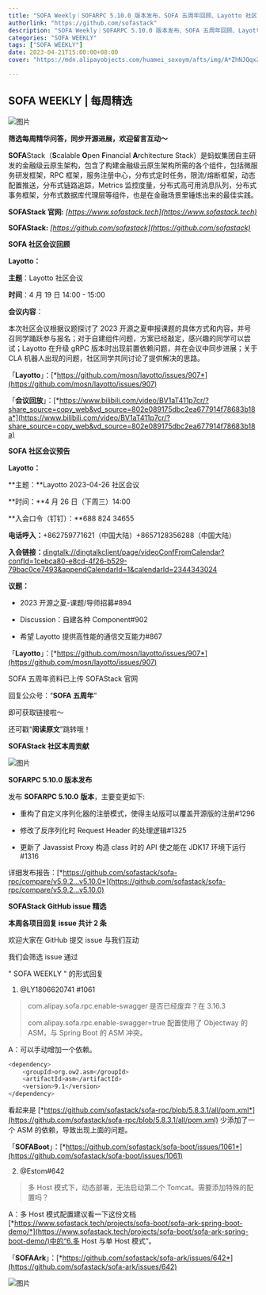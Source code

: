 ```yaml
---
title: "SOFA Weekly｜SOFARPC 5.10.0 版本发布、SOFA 五周年回顾、Layotto 社区会议回顾与预告"
authorlink: "https://github.com/sofastack"
description: "SOFA Weekly｜SOFARPC 5.10.0 版本发布、SOFA 五周年回顾、Layotto 社区会议回顾与预告"
categories: "SOFA WEEKLY"
tags: ["SOFA WEEKLY"]
date: 2023-04-21T15:00:00+08:00
cover: "https://mdn.alipayobjects.com/huamei_soxoym/afts/img/A*ZhNJQqxZo7YAAAAAAAAAAAAADrGAAQ/original"

---
```


## SOFA WEEKLY | 每周精选

![图片](https://p3-juejin.byteimg.com/tos-cn-i-k3u1fbpfcp/1e08fca65f7643c783d33f590bb41d5a~tplv-k3u1fbpfcp-zoom-1.image)

**筛选每周精华问答，同步开源进展，欢迎留言互动～**

**SOFA**Stack（**S**calable **O**pen **F**inancial **A**rchitecture Stack）是蚂蚁集团自主研发的金融级云原生架构，包含了构建金融级云原生架构所需的各个组件，包括微服务研发框架，RPC 框架，服务注册中心，分布式定时任务，限流/熔断框架，动态配置推送，分布式链路追踪，Metrics 监控度量，分布式高可用消息队列，分布式事务框架，分布式数据库代理层等组件，也是在金融场景里锤炼出来的最佳实践。

**SOFAStack 官网:** *[https://www.sofastack.tech](https://www.sofastack.tech)*

**SOFAStack:** *[https://github.com/sofastack](https://github.com/sofastack)*

**SOFA 社区会议回顾**  

**Layotto：**

**主题**：Layotto 社区会议

**时间**：4 月 19 日 14:00 - 15:00

**会议内容**：

本次社区会议根据议题探讨了 2023 开源之夏申报课题的具体方式和内容，并号召同学踊跃参与报名；对于自建组件问题，方案已经敲定，感兴趣的同学可以尝试；Layotto 在升级 gRPC 版本时出现前置依赖问题，并在会议中同步进展；关于 CLA 机器人出现的问题，社区同学共同讨论了提供解决的思路。

「**Layotto**」：[*https://github.com/mosn/layotto/issues/907*](https://github.com/mosn/layotto/issues/907)

「**会议回放**」：[*https://www.bilibili.com/video/BV1aT411p7cr/?share_source=copy_web&vd_source=802e089175dbc2ea677914f78683b18a*](https://www.bilibili.com/video/BV1aT411p7cr/?share_source=copy_web&vd_source=802e089175dbc2ea677914f78683b18a)

**SOFA 社区会议预告**

**Layotto：**

**主题：**Layotto 2023-04-26 社区会议

**时间：**4 月 26 日（下周三）14:00

**入会口令（钉钉）：**688 824 34655

**电话呼入：**+862759771621（中国大陆）+8657128356288（中国大陆）

**入会链接：**[dingtalk://dingtalkclient/page/videoConfFromCalendar?confId=1cebca80-e8cd-4f26-b529-79bac0ce7493&appendCalendarId=1&calendarId=2344343024](dingtalk://dingtalkclient/page/videoConfFromCalendar?confId=1cebca80-e8cd-4f26-b529-79bac0ce7493&appendCalendarId=1&calendarId=2344343024)

**议题：**

- 2023 开源之夏-课题/导师招募#894

- Discussion：自建各种 Component#902

- 希望 Layotto 提供高性能的通信交互能力#867

「**Layotto**」：[*https://github.com/mosn/layotto/issues/907*](https://github.com/mosn/layotto/issues/907)

SOFA 五周年资料已上传 SOFAStack 官网

回复公众号：“**SOFA 五周年**”

即可获取链接啦～

还可戳“**阅读原文**”跳转哦！

 **SOFAStack 社区本周贡献**  

![图片](https://mmbiz.qpic.cn/mmbiz_png/nibOZpaQKw08NwpGuoGmKUQpXq3QG7jibC55Uz1aaSbicTicvLcvNzEjJ5DwE3buD6bh21bGNEHyD52XKsYGxBoH8A/640?wx_fmt=png&wxfrom=5&wx_lazy=1&wx_co=1)

 **SOFARPC 5.10.0 版本发布**  

发布 **SOFARPC 5.10.0** **版本**，主要变更如下:

- 重构了自定义序列化器的注册模式，使得主站版可以覆盖开源版的注册#1296

- 修改了反序列化时 Request Header 的处理逻辑#1325

- 更新了 Javassist Proxy 构造 class 时的 API 使之能在 JDK17 环境下运行#1316

详细发布报告：[*https://github.com/sofastack/sofa-rpc/compare/v5.9.2...v5.10.0*](https://github.com/sofastack/sofa-rpc/compare/v5.9.2...v5.10.0)

**SOFAStack GitHub issue 精选**  

**本周各项目回复 issue 共计 2 条**

欢迎大家在 GitHub 提交 issue 与我们互动

我们会筛选 issue 通过

 " SOFA WEEKLY " 的形式回复

1. @LY1806620741 #1061

> com.alipay.sofa.rpc.enable-swagger 是否已经废弃？在 3.16.3
>
> com.alipay.sofa.rpc.enable-swagger=true 配置使用了 Objectway 的 ASM，与 Spring Boot 的 ASM 冲突。

A：可以手动增加一个依赖。

```bash
<dependency>
    <groupId>org.ow2.asm</groupId>
    <artifactId>asm</artifactId>
    <version>9.1</version>
</dependency>
```

看起来是 [*https://github.com/sofastack/sofa-rpc/blob/5.8.3.1/all/pom.xml*](https://github.com/sofastack/sofa-rpc/blob/5.8.3.1/all/pom.xml) 少添加了一个 ASM 的依赖，导致出现上面的问题。

「**SOFABoot**」：[*https://github.com/sofastack/sofa-boot/issues/1061*](https://github.com/sofastack/sofa-boot/issues/1061)

2. @Estom#642

> 多 Host 模式下，动态部署，无法启动第二个 Tomcat。需要添加特殊的配置吗？

A：多 Host 模式配置建议看一下这份文档 [*https://www.sofastack.tech/projects/sofa-boot/sofa-ark-spring-boot-demo/*](https://www.sofastack.tech/projects/sofa-boot/sofa-ark-spring-boot-demo/)中的“6.多 Host 与单 Host 模式”。

「**SOFAArk**」：[*https://github.com/sofastack/sofa-ark/issues/642*](https://github.com/sofastack/sofa-ark/issues/642)

![图片](https://mmbiz.qpic.cn/mmbiz_jpg/nibOZpaQKw0icFMvfmJYE2gzNBePWwuuickPbVLQXdjXHytsPOr7fibEPjbYY2TZU8BcwsrJzoLVGQt7j9qJcF6aqw/640?wx_fmt=jpeg&wxfrom=5&wx_lazy=1&wx_co=1)
